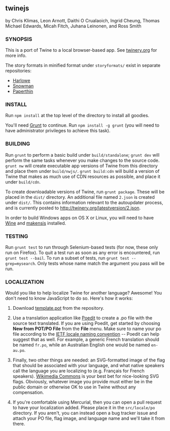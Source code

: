 twinejs
-------

by Chris Klimas, Leon Arnott, Daithi O Crualaoich, Ingrid Cheung, Thomas
Michael Edwards, Micah Fitch, Juhana Leinonen, and Ross Smith

### SYNOPSIS

This is a port of Twine to a local browser-based app. See
[twinery.org](http://twinery.org) for more info.

The story formats in minified format under `storyformats/` exist in separate
repositories:

* [Harlowe](https://bitbucket.org/_L_/harlowe)
* [Snowman](https://bitbucket.org/klembot/snowman-2)
* [Paperthin](https://bitbucket.org/klembot/paperthin)

### INSTALL

Run `npm install` at the top level of the directory to install all goodies.

You'll need [Grunt](http://gruntjs.com) to continue. Run `npm install -g grunt`
(you will need to have administrator privileges to achieve this task).

### BUILDING

Run `grunt` to perform a basic build under `build/standalone`; `grunt dev` will
perform the same tasks whenever you make changes to the source code. `grunt nw`
will create executable app versions of Twine from this directory and place them
under `build/nwjs/`. `grunt build:cdn` will build a version of Twine that makes
as much use of CDN resources as possible, and place it under `build/cdn`.

To create downloadable versions of Twine, run `grunt package`. These will be
placed in the `dist/` directory. An additional file named `2.json` is created
under `dist/`. This contains information relevant to the autoupdater process, and
is currently posted to http://twinery.org/latestversion/2.json.

In order to build Windows apps on OS X or Linux, you will need to have
[Wine](https://www.winehq.org/) and [makensis](http://nsis.sourceforge.net/) installed.

### TESTING

Run `grunt test` to run through Selenium-based tests (for now, these only run on
Firefox). To quit a test run as soon as any error is encountered, run `grunt
test --bail`. To run a subset of tests, run `grunt test --grep=mysearch`. Only
tests whose name match the argument you pass will be run.

### LOCALIZATION

Would you like to help localize Twine for another language? Awesome! You don't
need to know JavaScript to do so. Here's how it works:

1. Download
[template.pot](https://bitbucket.org/klembot/twinejs/raw/4b64592fd47dd6678d9d0ebb0f07067f1bfaeabb/locale/po/template.pot)
from the repository.

2. Use a translation application like [Poedit](http://poedit.net/) to create a
.po file with the source text translated. If you are using Poedit, get started
by choosing **New from POT/PO File** from the **File** menu. Make sure to name
your po file according to the [IETF locale naming
convention](https://en.wikipedia.org/wiki/IETF_language_tag) -- Poedit can help
suggest that as well. For example, a generic French translation should be named
`fr.po`, while an Australian English one would be named `en-au.po`.

3. Finally, two other things are needed: an SVG-formatted image of the flag
that should be associated with your language, and what native speakers call the
language you are localizing to (e.g. Fran&ccedil;ais for French speakers).
[Wikimedia
Commons](https://commons.wikimedia.org/wiki/Category:SVG_flags_by_country) is
your best bet for nice-looking SVG flags. Obviously, whatever image you provide
must either be in the public domain or otherwise OK to use in Twine without any
compensation.

4. If you're comfortable using Mercurial, then you can open a pull request to
have your localization added. Please place it in the `src/locale/po` directory. If
you aren't, you can instead open a bug tracker issue and attach your PO file,
flag image, and language name and we'll take it from there.
